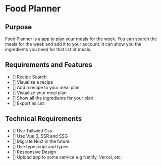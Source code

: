 # Food Planner

## Purpose
Food Planner is a app to plan your meals for the week. You can search the meals for the week and add it to your account. It can show you the ingredients you need for that list of meals.

## Requirements and Features

- [] Recipe Search
- [] Visualize a recipe
- [] Add a recipe to your meal plan
- [] Visualize your meal plan
- [] Show all the ingredients for your plan
- [] Export as List

## Technical Requirements
- [] Use Tailwind Css
- [] Use Vue 3, SSR and SSG
- [] Migrate Nuxt in the future
- [] Use typescript and types
- [] Responsive Design
- [] Upload app to some service e.g Netlify, Vercel, etc.

